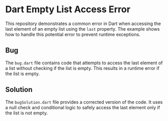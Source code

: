 # Dart Empty List Access Error

This repository demonstrates a common error in Dart when accessing the last element of an empty list using the `last` property.  The example shows how to handle this potential error to prevent runtime exceptions.

## Bug

The `bug.dart` file contains code that attempts to access the last element of a list without checking if the list is empty.  This results in a runtime error if the list is empty.

## Solution

The `bugSolution.dart` file provides a corrected version of the code.  It uses a null check and conditional logic to safely access the last element only if the list is not empty. 

